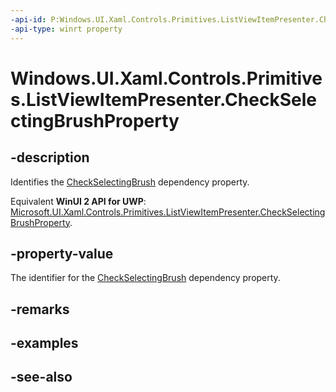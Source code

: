 ```yaml
---
-api-id: P:Windows.UI.Xaml.Controls.Primitives.ListViewItemPresenter.CheckSelectingBrushProperty
-api-type: winrt property
---
```


<!-- Property syntax
public Windows.UI.Xaml.DependencyProperty CheckSelectingBrushProperty { get; }
-->

# Windows.UI.Xaml.Controls.Primitives.ListViewItemPresenter.CheckSelectingBrushProperty

## -description
Identifies the [CheckSelectingBrush](listviewitempresenter_checkselectingbrush.md) dependency property.

Equivalent **WinUI 2 API for UWP**: [Microsoft.UI.Xaml.Controls.Primitives.ListViewItemPresenter.CheckSelectingBrushProperty](/windows/winui/api/microsoft.ui.xaml.controls.primitives.listviewitempresenter.checkselectingbrushproperty).

## -property-value
The identifier for the [CheckSelectingBrush](listviewitempresenter_checkselectingbrush.md) dependency property.

## -remarks

## -examples

## -see-also
